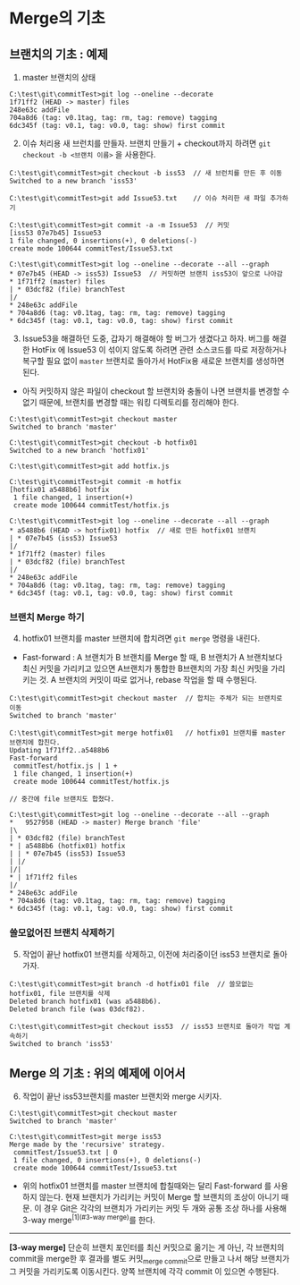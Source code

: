 # Merge의 기초

## 브랜치의 기초 : 예제

1. master 브랜치의 상태

```
C:\test\git\commitTest>git log --oneline --decorate
1f71ff2 (HEAD -> master) files
248e63c addFile
704a8d6 (tag: v0.1tag, tag: rm, tag: remove) tagging
6dc345f (tag: v0.1, tag: v0.0, tag: show) first commit
```

2. 이슈 처리용 새 브런치를 만들자. 브랜치 만들기 + checkout까지 하려면 `git checkout -b <브랜치 이름>` 을 사용한다.

```
C:\test\git\commitTest>git checkout -b iss53  // 새 브런치를 만든 후 이동
Switched to a new branch 'iss53'

C:\test\git\commitTest>git add Issue53.txt    // 이슈 처리한 새 파일 추가하기

C:\test\git\commitTest>git commit -a -m Issue53  // 커밋
[iss53 07e7b45] Issue53
1 file changed, 0 insertions(+), 0 deletions(-)
create mode 100644 commitTest/Issue53.txt

C:\test\git\commitTest>git log --oneline --decorate --all --graph
* 07e7b45 (HEAD -> iss53) Issue53  // 커밋하면 브랜치 iss53이 앞으로 나아감
* 1f71ff2 (master) files
| * 03dcf82 (file) branchTest
|/
* 248e63c addFile
* 704a8d6 (tag: v0.1tag, tag: rm, tag: remove) tagging
* 6dc345f (tag: v0.1, tag: v0.0, tag: show) first commit
```

3. Issue53을 해결하던 도중, 갑자기 해결해야 할 버그가 생겼다고 하자. 버그를 해결한 HotFix 에 Issue53 이 섞이지 않도록 하려면 관련 소스코드를 따로 저장하거나 복구할 필요 없이 `master` 브랜치로 돌아가서 HotFix용 새로운 브랜치를 생성하면 된다.

- 아직 커밋하지 않은 파일이 checkout 할 브랜치와 충돌이 나면 브랜치를 변경할 수 없기 때문에, 브랜치를 변경할 때는 워킹 디렉토리를 정리해야 한다.

```
C:\test\git\commitTest>git checkout master
Switched to branch 'master'

C:\test\git\commitTest>git checkout -b hotfix01
Switched to a new branch 'hotfix01'

C:\test\git\commitTest>git add hotfix.js

C:\test\git\commitTest>git commit -m hotfix
[hotfix01 a5488b6] hotfix
 1 file changed, 1 insertion(+)
 create mode 100644 commitTest/hotfix.js

C:\test\git\commitTest>git log --oneline --decorate --all --graph
* a5488b6 (HEAD -> hotfix01) hotfix  // 새로 만든 hotfix01 브랜치
| * 07e7b45 (iss53) Issue53
|/
* 1f71ff2 (master) files
| * 03dcf82 (file) branchTest
|/
* 248e63c addFile
* 704a8d6 (tag: v0.1tag, tag: rm, tag: remove) tagging
* 6dc345f (tag: v0.1, tag: v0.0, tag: show) first commit
```

### 브랜치 Merge 하기

4. hotfix01 브랜치를 master 브랜치에 합치려면 `git merge` 명령을 내린다.

- Fast-forward : A 브랜치가 B 브랜치를 Merge 할 때, B 브랜치가 A 브랜치보다 최신 커밋을 가리키고 있으면 A브랜치가 통합한 B브랜치의 가장 최신 커밋을 가리키는 것. A 브랜치의 커밋이 따로 없거나, rebase 작업을 할 때 수행된다.

```
C:\test\git\commitTest>git checkout master  // 합치는 주체가 되는 브랜치로 이동
Switched to branch 'master'

C:\test\git\commitTest>git merge hotfix01   // hotfix01 브랜치를 master 브랜치에 합친다.
Updating 1f71ff2..a5488b6
Fast-forward
 commitTest/hotfix.js | 1 +
 1 file changed, 1 insertion(+)
 create mode 100644 commitTest/hotfix.js

// 중간에 file 브랜치도 합쳤다.

C:\test\git\commitTest>git log --oneline --decorate --all --graph
*   9527958 (HEAD -> master) Merge branch 'file'
|\
| * 03dcf82 (file) branchTest
* | a5488b6 (hotfix01) hotfix
| | * 07e7b45 (iss53) Issue53
| |/
|/|
* | 1f71ff2 files
|/
* 248e63c addFile
* 704a8d6 (tag: v0.1tag, tag: rm, tag: remove) tagging
* 6dc345f (tag: v0.1, tag: v0.0, tag: show) first commit
```

### 쓸모없어진 브랜치 삭제하기

5. 작업이 끝난 hotfix01 브랜치를 삭제하고, 이전에 처리중이던 iss53 브랜치로 돌아가자.

```
C:\test\git\commitTest>git branch -d hotfix01 file  // 쓸모없는 hotfix01, file 브랜치를 삭제
Deleted branch hotfix01 (was a5488b6).
Deleted branch file (was 03dcf82).

C:\test\git\commitTest>git checkout iss53  // iss53 브랜치로 돌아가 작업 계속하기
Switched to branch 'iss53'
```

## Merge 의 기초 : 위의 예제에 이어서

6. 작업이 끝난 iss53브랜치를 master 브랜치와 merge 시키자.

```
C:\test\git\commitTest>git checkout master
Switched to branch 'master'

C:\test\git\commitTest>git merge iss53
Merge made by the 'recursive' strategy.
 commitTest/Issue53.txt | 0
 1 file changed, 0 insertions(+), 0 deletions(-)
 create mode 100644 commitTest/Issue53.txt
```

- 위의 hotfix01 브랜치를 master 브랜치에 합칠때와는 달리 Fast-forward 를 사용하지 않는다. 현재 브랜치가 가리키는 커밋이 Merge 할 브랜치의 조상이 아니기 때문. 이 경우 Git은 각각의 브랜치가 가리키는 커밋 두 개와 공통 조상 하나를 사용해 3-way merge<sup>[1](#3-way merge)</sup>를 한다.

---

<strong id="3-way merge">[3-way merge]</strong> 단순히 브랜치 포인터를 최신 커밋으로 옮기는 게 아닌, 각 브랜치의 commit을 merge한 후 결과를 별도 커밋<sub>merge commit</sub>으로 만들고 나서 해당 브랜치가 그 커밋을 가리키도록 이동시킨다. 양쪽 브랜치에 각각 commit 이 있으면 수행된다.
